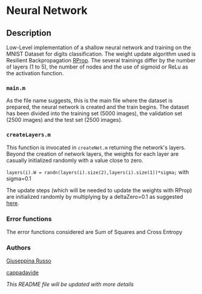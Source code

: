 # Neural Network 
## Description
Low-Level implementation of a shallow neural network and training on the MNIST Dataset for digits classification. The weight update algorithm used is Resilient Backpropagation [RProp](https://paginas.fe.up.pt/~ee02162/dissertacao/RPROP%20paper.pdf). The several trainings differ by the number of layers (1 to 5), the number of nodes and the use of sigmoid or ReLu as the activation function. 

### `main.m`
As the file name suggests, this is the main file where the dataset is prepared, the neural network is created and the train begins. The dataset has been divided into the training set (5000 images), the validation set (2500 images) and the test set (2500 images).

### `createLayers.m`
This function is invocated in `createNet.m` returning the network's layers. Beyond the creation of network layers, the weights for each layer are casually initialized randomly with a value close to zero.

`layers(i).W = randn(layers(i).size(2),layers(i).size(1))*sigma;` with sigma=0.1 

The update steps (which will be needed to update the weights with RProp) are initialized randomly by multiplying by a deltaZero=0.1 as suggested [here](https://paginas.fe.up.pt/~ee02162/dissertacao/RPROP%20paper.pdf).

### Error functions
The error functions considered are Sum of Squares and Cross Entropy

### Authors
[Giuseppina Russo](https://github.com/giusyrux)

[cappadavide](https://github.com/cappadavide)

_This README file will be updated with more details_
